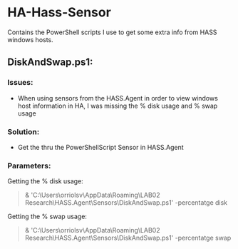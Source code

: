 # HA-Hass-Sensor
Contains the PowerShell scripts I use to get some extra info from HASS windows hosts.
## DiskAndSwap.ps1:
### Issues:
- When using sensors from the HASS.Agent in order to view windows host information in HA, I was missing the % disk usage and % swap usage

### Solution:
- Get the thru the PowerShellScript Sensor in HASS.Agent

### Parameters:
Getting the % disk usage: 
> & 'C:\Users\orriolsv\AppData\Roaming\LAB02 Research\HASS.Agent\Sensors\DiskAndSwap.ps1' -percentatge disk


Getting the % swap usage: 
> & 'C:\Users\orriolsv\AppData\Roaming\LAB02 Research\HASS.Agent\Sensors\DiskAndSwap.ps1' -percentatge swap

